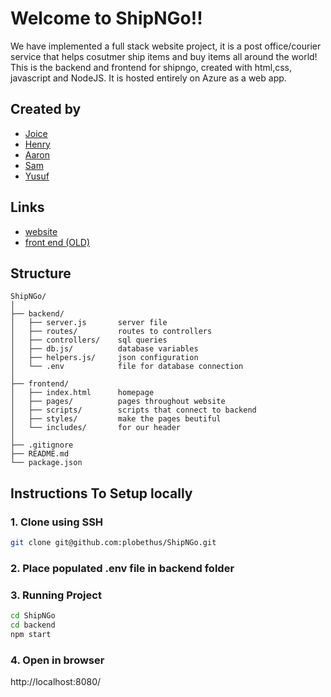 # Welcome to ShipNGo!! 
We have implemented a full stack website project, it is a post office/courier service that helps cosutmer ship items and buy items all around the world! 
This is the backend and frontend for shipngo, created with html,css, javascript and NodeJS. It is hosted entirely on Azure as a web app.

## Created by
- [Joice](https://github.com/joiceM18)
- [Henry](https://github.com/plobethus)
- [Aaron](https://github.com/Happydragon123)
- [Sam](https://github.com/SamuelAlvarez690)
- [Yusuf](https://github.com/GlowSand)

## Links
- [website](https://shipngo-g9cpbhdvfhgca3cb.northcentralus-01.azurewebsites.net)
- [front end (OLD)](https://github.com/plobethus/ShipNGo-frontend)

## Structure
```
ShipNGo/
│
├── backend/             
│   ├── server.js       server file           
│   ├── routes/         routes to controllers
│   ├── controllers/    sql queries
│   ├── db.js/          database variables
│   ├── helpers.js/     json configuration
│   └── .env            file for database connection        
│
├── frontend/                    
│   ├── index.html      homepage
│   ├── pages/          pages throughout website
│   ├── scripts/        scripts that connect to backend
│   ├── styles/         make the pages beutiful
│   └── includes/       for our header
│
├── .gitignore
├── README.md
└── package.json                
```

## Instructions To Setup locally

### 1. Clone using SSH

```bash
git clone git@github.com:plobethus/ShipNGo.git
```
### 2. Place populated .env file in backend folder

### 3. Running Project

```bash
cd ShipNGo
cd backend
npm start
```
### 4. Open in browser
http://localhost:8080/

